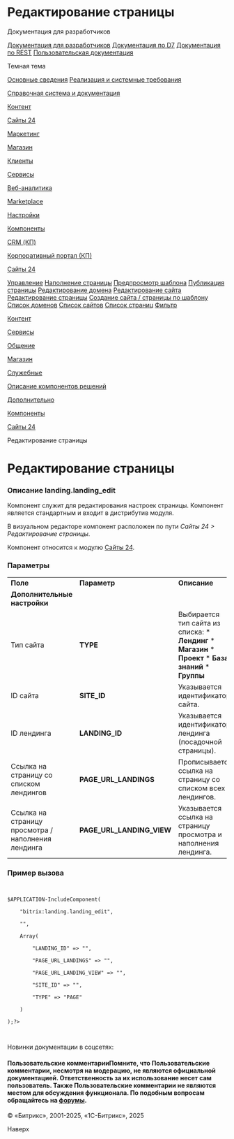 # Редактирование страницы

Документация для разработчиков

[Документация для разработчиков](https://dev.1c-bitrix.ru/api_help/)
[Документация по D7](https://dev.1c-bitrix.ru/api_d7/)
[Документация по REST](https://dev.1c-bitrix.ru/rest_help/)
[Пользовательская документация](https://dev.1c-bitrix.ru/user_help/)

Темная тема

[Основные сведения](/user_help/index.php)
[Реализация и системные требования](/user_help/reqintro.php)

[Справочная система и документация](/user_help/help/index.php)

[Контент](/user_help/content/index.php)

[Сайты 24](/user_help/sites24/index.php)

[Маркетинг](/user_help/marketing/index.php)

[Магазин](/user_help/store/index.php)

[Клиенты](/user_help/clients/index.php)

[Сервисы](/user_help/service/index.php)

[Веб-аналитика](/user_help/statistic/index.php)

[Marketplace](/user_help/marketplace/index.php)

[Настройки](/user_help/settings/index.php)

[Компоненты](/user_help/components/index.php)

[CRM (КП)](/user_help/components/crm/index.php)

[Корпоративный портал (КП)](/user_help/components/intranet/index.php)

[Сайты 24](/user_help/components/landing/index.php)

[Управление](/user_help/components/landing/landing_start.php)
[Наполнение страницы](/user_help/components/landing/landing_landing_view.php)
[Предпросмотр шаблона](/user_help/components/landing/landing_demo_preview.php)
[Публикация страницы](/user_help/components/landing/landing_pub.php)
[Редактирование домена](/user_help/components/landing/landing_domain_edit.php)
[Редактирование сайта](/user_help/components/landing/landing_site_edit.php)
[Редактирование страницы](/user_help/components/landing/landing_landing_edit.php)
[Создание сайта / страницы по шаблону](/user_help/components/landing/landing_demo.php)
[Список доменов](/user_help/components/landing/landing_domains.php)
[Список сайтов](/user_help/components/landing/landing_sites.php)
[Список страниц](/user_help/components/landing/landing_landings.php)
[Фильтр](/user_help/components/landing/landing_filter.php)

[Контент](/user_help/components/content/index.php)

[Сервисы](/user_help/components/services/index.php)

[Общение](/user_help/components/obschenie/index.php)

[Магазин](/user_help/components/magazin/index.php)

[Служебные](/user_help/components/sluzhebnie/index.php)

[Описание компонентов решений](/user_help/description_decisions/index.php)

[Дополнительно](/user_help/additional/index.php)

[Компоненты](/user_help/components/index.php)

[Сайты 24](/user_help/components/landing/index.php)

Редактирование страницы

# Редактирование страницы

### Описание **landing.landing\_edit**

Компонент служит для редактирования настроек страницы.
Компонент является стандартным и входит в дистрибутив модуля.

В визуальном редакторе компонент расположен по пути *Сайты 24 > Редактирование страницы*.

Компонент относится к модулю [Сайты 24](/user_help/components/landing/index.php).

### Параметры

|  |  |  |  |
| --- | --- | --- | --- |
| **Поле** | **Параметр** | **Описание** | **Примечание** |
| **Дополнительные настройки** | | | |
| Тип сайта | **TYPE** | Выбирается тип сайта из списка:    * **Лендинг** * **Магазин** * **Проект** * **База знаний** * **Группы** |  |
| ID сайта | **SITE\_ID** | Указывается идентификатор сайта. |  |
| ID лендинга | **LANDING\_ID** | Указывается идентификатор лендинга (посадочной страницы). |  |
| Ссылка на страницу со списком лендингов | **PAGE\_URL\_LANDINGS** | Прописывается ссылка на страницу со списком всех лендингов. |  |
| Ссылка на страницу просмотра / наполнения лендинга | **PAGE\_URL\_LANDING\_VIEW** | Указывается ссылка на страницу просмотра и наполнения лендинга. |  |

### Пример вызова

```
  
$APPLICATION-IncludeComponent(
	"bitrix:landing.landing_edit",
	"",
	Array(
		"LANDING_ID" => "",
		"PAGE_URL_LANDINGS" => "",
		"PAGE_URL_LANDING_VIEW" => "",
		"SITE_ID" => "",
		"TYPE" => "PAGE"
	)
);?>  


```

Новинки документации в соцсетях:

#### Пользовательские комментарииПомните, что Пользовательские комментарии, несмотря на модерацию, не являются официальной документацией. Ответственность за их использование несет сам пользователь. Также Пользовательские комментарии не являются местом для обсуждения функционала. По подобным вопросам обращайтесь на [форумы](http://dev.1c-bitrix.ru/community/forums/group1/).

© «Битрикс», 2001-2025, «1С-Битрикс», 2025

Наверх